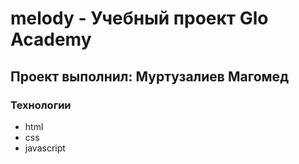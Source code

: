 # melody - Учебный проект Glo Academy
## Проект выполнил: Муртузалиев Магомед

### Технологии
- html
- css
- javascript

